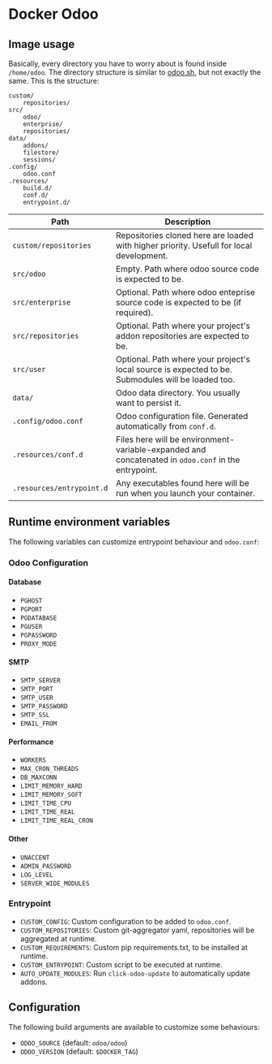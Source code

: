# Docker Odoo

## Image usage

Basically, every directory you have to worry about is found inside `/home/odoo`.
The directory structure is similar to [odoo.sh](odoo.sh), but not exactly the
same. This is the structure:

    custom/
        repositories/
    src/
        odoo/
        enterprise/
        repositories/
    data/
        addons/
        filestore/
        sessions/
    .config/
        odoo.conf
    .resources/
        build.d/
        conf.d/
        entrypoint.d/

| Path                      | Description                                                                                                   |
| ------------------------- | ------------------------------------------------------------------------------------------------------------- |
| `custom/repositories`     | Repositories cloned here are loaded with higher priority. Usefull for local development.                      |
| `src/odoo`                | Empty. Path where odoo source code is expected to be.                                                         |
| `src/enterprise`          | Optional. Path where odoo enteprise source code is expected to be (if required).                              |
| `src/repositories`        | Optional. Path where your project's addon repositories are expected to be.                                    |
| `src/user`                | Optional. Path where your project's local source is expected to be. Submodules will be loaded too.            |
| `data/`                   | Odoo data directory. You usually want to persist it.                                                          |
| `.config/odoo.conf`       | Odoo configuration file. Generated automatically from `conf.d`.                                               |
| `.resources/conf.d`       | Files here will be environment-variable-expanded and concatenated in `odoo.conf` in the entrypoint.           |
| `.resources/entrypoint.d` | Any executables found here will be run when you launch your container.                                        |

## Runtime environment variables

The following variables can customize entrypoint behaviour and `odoo.conf`:

### Odoo Configuration

#### Database

-   `PGHOST`
-   `PGPORT`
-   `PGDATABASE`
-   `PGUSER`
-   `PGPASSWORD`
-   `PROXY_MODE`

#### SMTP

-   `SMTP_SERVER`
-   `SMTP_PORT`
-   `SMTP_USER`
-   `SMTP_PASSWORD`
-   `SMTP_SSL`
-   `EMAIL_FROM`

#### Performance

-   `WORKERS`
-   `MAX_CRON_THREADS`
-   `DB_MAXCONN`
-   `LIMIT_MEMORY_HARD`
-   `LIMIT_MEMORY_SOFT`
-   `LIMIT_TIME_CPU`
-   `LIMIT_TIME_REAL`
-   `LIMIT_TIME_REAL_CRON`

#### Other

-   `UNACCENT`
-   `ADMIN_PASSWORD`
-   `LOG_LEVEL`
-   `SERVER_WIDE_MODULES`

### Entrypoint

-   `CUSTOM_CONFIG`: Custom configuration to be added to `odoo.conf`.
-   `CUSTOM_REPOSITORIES`: Custom git-aggregator yaml, repositories will be aggregated at runtime.
-   `CUSTOM_REQUIREMENTS`: Custom pip requirements.txt, to be installed at runtime.
-   `CUSTOM_ENTRYPOINT`: Custom script to be executed at runtime.
-   `AUTO_UPDATE_MODULES`: Run `click-odoo-update` to automatically update addons.

## Configuration

The following build arguments are available to customize some behaviours:

-   `ODOO_SOURCE` (default: `odoo/odoo`)
-   `ODOO_VERSION` (default: `$DOCKER_TAG`)
